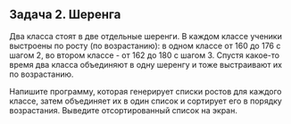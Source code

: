 ## Задача 2. Шеренга
Два класса стоят в две отдельные шеренги. 
В каждом классе ученики выстроены по росту (по возрастанию): в одном классе от 160 до 176 с шагом 2, во втором классе - от 162 до 180 с шагом 3.
Спустя какое-то время два класса объединяют в одну шеренгу и тоже выстраивают их по возрастанию.

Напишите программу, которая генерирует списки ростов для каждого классе, затем объединяет их в один список и сортирует его в порядку возрастания.
Выведите отсортированный список на экран.
